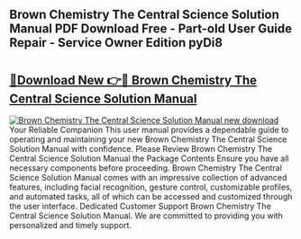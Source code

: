 ## Brown Chemistry The Central Science Solution Manual PDF Download Free - Part-oId User Guide Repair - Service Owner Edition pyDi8

# <h2><a href="http://bc65442.oget.top/?id=Brown+Chemistry+The+Central+Science+Solution+Manual">🔗Download New 👉🔴 Brown Chemistry The Central Science Solution Manual</a></h2>

[![Brown Chemistry The Central Science Solution Manual new download](https://i.imgur.com/5g1atiW.png)](http://bc65442.oget.top/?id=Brown+Chemistry+The+Central+Science+Solution+Manual)
Your Reliable Companion This user manual provides a dependable guide to operating and maintaining your new Brown Chemistry The Central Science Solution Manual with confidence. Please Review Brown Chemistry The Central Science Solution Manual the Package Contents Ensure you have all necessary components before proceeding. Brown Chemistry The Central Science Solution Manual comes with an impressive collection of advanced features, including facial recognition, gesture control, customizable profiles, and automated tasks, all of which can be accessed and customized through the user interface. Dedicated Customer Support Brown Chemistry The Central Science Solution Manual. We are committed to providing you with personalized and timely support.
